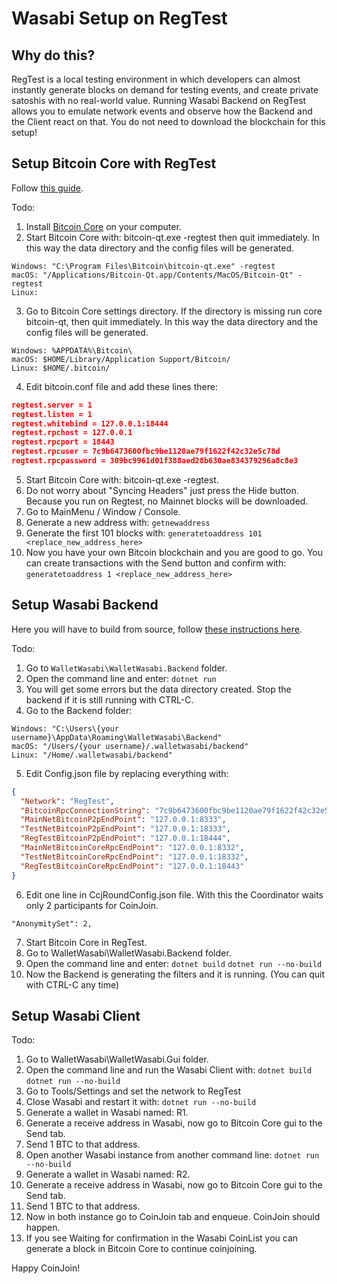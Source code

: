 # Wasabi Setup on RegTest

## Why do this?

RegTest is a local testing environment in which developers can almost instantly generate blocks on demand for testing events, and create private satoshis with no real-world value. Running Wasabi Backend on RegTest allows you to emulate network events and observe how the Backend and the Client react on that.
You do not need to download the blockchain for this setup!

## Setup Bitcoin Core with RegTest

Follow [this guide](https://bitcoin.org/en/developer-examples#regtest-mode).

Todo:

1. Install [Bitcoin Core](https://bitcoin.org/en/bitcoin-core/) on your computer.
2. Start Bitcoin Core with: bitcoin-qt.exe -regtest then quit immediately. In this way the data directory and the config files will be generated.
```
Windows: "C:\Program Files\Bitcoin\bitcoin-qt.exe" -regtest
macOS: "/Applications/Bitcoin-Qt.app/Contents/MacOS/Bitcoin-Qt" -regtest
Linux:
```
3. Go to Bitcoin Core settings directory. If the directory is missing run core bitcoin-qt, then quit immediately. In this way the data directory and the config files will be generated.
```
Windows: %APPDATA%\Bitcoin\
macOS: $HOME/Library/Application Support/Bitcoin/
Linux: $HOME/.bitcoin/
```
4. Edit bitcoin.conf file and add these lines there:
```json
regtest.server = 1
regtest.listen = 1
regtest.whitebind = 127.0.0.1:18444
regtest.rpchost = 127.0.0.1
regtest.rpcport = 18443
regtest.rpcuser = 7c9b6473600fbc9be1120ae79f1622f42c32e5c78d
regtest.rpcpassword = 309bc9961d01f388aed28b630ae834379296a8c8e3
```
5. Start Bitcoin Core with: bitcoin-qt.exe -regtest.
6. Do not worry about "Syncing Headers" just press the Hide button. Because you run on Regtest, no Mainnet blocks will be downloaded.
7. Go to MainMenu / Window / Console.
8. Generate a new address with:
`getnewaddress`
9. Generate the first 101 blocks with:
`generatetoaddress 101 <replace_new_address_here>`
10. Now you have your own Bitcoin blockchain and you are good to go. You can create transactions with the Send button and confirm with:
`generatetoaddress 1 <replace_new_address_here>`

## Setup Wasabi Backend

Here you will have to build from source, follow [these instructions here](https://github.com/zkSNACKs/WalletWasabi#build-from-source-code).

Todo:
1. Go to `WalletWasabi\WalletWasabi.Backend` folder.
2. Open the command line and enter:
`dotnet run`
3. You will get some errors but the data directory created. Stop the backend if it is still running with CTRL-C.
4. Go to the Backend folder:
```
Windows: "C:\Users\{your username}\AppData\Roaming\WalletWasabi\Backend"
macOS: "/Users/{your username}/.walletwasabi/backend"
Linux: "/Home/.walletwasabi/backend"
```
5. Edit Config.json file by replacing everything with:
```json
{
  "Network": "RegTest",
  "BitcoinRpcConnectionString": "7c9b6473600fbc9be1120ae79f1622f42c32e5c78d:309bc9961d01f388aed28b630ae834379296a8c8e3",
  "MainNetBitcoinP2pEndPoint": "127.0.0.1:8333",
  "TestNetBitcoinP2pEndPoint": "127.0.0.1:18333",
  "RegTestBitcoinP2pEndPoint": "127.0.0.1:18444",
  "MainNetBitcoinCoreRpcEndPoint": "127.0.0.1:8332",
  "TestNetBitcoinCoreRpcEndPoint": "127.0.0.1:18332",
  "RegTestBitcoinCoreRpcEndPoint": "127.0.0.1:18443"
}
```
6. Edit one line in CcjRoundConfig.json file. With this the Coordinator waits only 2 participants for CoinJoin.
```
"AnonymitySet": 2,
```
7. Start Bitcoin Core in RegTest.
8. Go to WalletWasabi\WalletWasabi.Backend folder.
9. Open the command line and enter:
`dotnet build`
`dotnet run --no-build`
10. Now the Backend is generating the filters and it is running. (You can quit with CTRL-C any time)

## Setup Wasabi Client

Todo:

1. Go to WalletWasabi\WalletWasabi.Gui folder.
2. Open the command line and run the Wasabi Client with:
`dotnet build`
`dotnet run --no-build`
3. Go to Tools/Settings and set the network to RegTest
4. Close Wasabi and restart it with:
`dotnet run --no-build`
5. Generate a wallet in Wasabi named: R1.
6. Generate a receive address in Wasabi, now go to Bitcoin Core gui to the Send tab.
7. Send 1 BTC to that address.
8. Open another Wasabi instance from another command line:
`dotnet run --no-build`
9. Generate a wallet in Wasabi named: R2.
10. Generate a receive address in Wasabi, now go to Bitcoin Core gui to the Send tab.
11. Send 1 BTC to that address.
12. Now in both instance go to CoinJoin tab and enqueue. CoinJoin should happen.
13. If you see Waiting for confirmation in the Wasabi CoinList you can generate a block in Bitcoin Core to continue coinjoining.

Happy CoinJoin!
